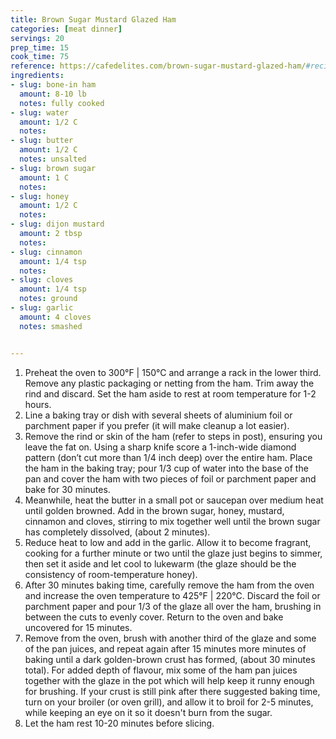 ```yaml
---
title: Brown Sugar Mustard Glazed Ham
categories: [meat dinner]
servings: 20
prep_time: 15
cook_time: 75
reference: https://cafedelites.com/brown-sugar-mustard-glazed-ham/#recipe
ingredients:
- slug: bone-in ham
  amount: 8-10 lb
  notes: fully cooked
- slug: water
  amount: 1/2 C
  notes:
- slug: butter
  amount: 1/2 C
  notes: unsalted
- slug: brown sugar
  amount: 1 C
  notes:
- slug: honey
  amount: 1/2 C
  notes:
- slug: dijon mustard
  amount: 2 tbsp
  notes:
- slug: cinnamon
  amount: 1/4 tsp
  notes:
- slug: cloves
  amount: 1/4 tsp
  notes: ground
- slug: garlic
  amount: 4 cloves
  notes: smashed


---
```


1. Preheat the oven to 300°F | 150°C and arrange a rack in the lower third. Remove any plastic packaging or netting from the ham. Trim away the rind and discard. Set the ham aside to rest at room temperature for 1-2 hours.
2. Line a baking tray or dish with several sheets of aluminium foil or parchment paper if you prefer (it will make cleanup a lot easier).
3. Remove the rind or skin of the ham (refer to steps in post), ensuring you leave the fat on. Using a sharp knife score a 1-inch-wide diamond pattern (don’t cut more than 1/4 inch deep) over the entire ham. Place the ham in the baking tray; pour 1/3 cup of water into the base of the pan and cover the ham with two pieces of foil or parchment paper and bake for 30 minutes.
4. Meanwhile, heat the butter in a small pot or saucepan over medium heat until golden browned. Add in the brown sugar, honey, mustard, cinnamon and cloves, stirring to mix together well until the brown sugar has completely dissolved, (about 2 minutes).
5. Reduce heat to low and add in the garlic. Allow it to become fragrant, cooking for a further minute or two until the glaze just begins to simmer, then set it aside and let cool to lukewarm (the glaze should be the consistency of room-temperature honey).
6. After 30 minutes baking time, carefully remove the ham from the oven and increase the oven temperature to 425°F | 220°C. Discard the foil or parchment paper and pour 1/3 of the glaze all over the ham, brushing in between the cuts to evenly cover. Return to the oven and bake uncovered for 15 minutes.
7. Remove from the oven, brush with another third of the glaze and some of the pan juices, and repeat again after 15 minutes more minutes of baking until a dark golden-brown crust has formed, (about 30 minutes total). For added depth of flavour, mix some of the ham pan juices together with the glaze in the pot which will help keep it runny enough for brushing. If your crust is still pink after there suggested baking time, turn on your broiler (or oven grill), and allow it to broil for 2-5 minutes, while keeping an eye on it so it doesn't burn from the sugar.
8. Let the ham rest 10-20 minutes before slicing.